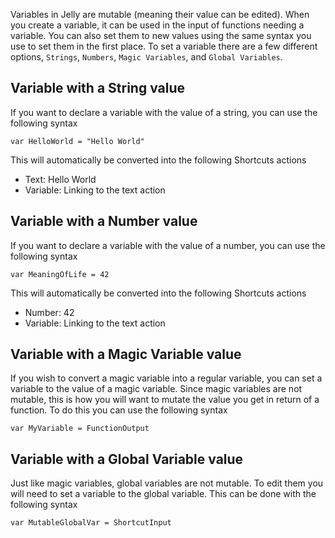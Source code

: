 Variables in Jelly are mutable (meaning their value can be edited). When you create a variable, it can be used in the input of functions needing a variable. You can also set them to new values using the same syntax you use to set them in the first place. To set a variable there are a few different options, `Strings`,  `Numbers`, `Magic Variables`, and `Global Variables`. 

## Variable with a String value
If you want to declare a variable with the value of a string, you can use the following syntax

```
var HelloWorld = "Hello World"
```

This will automatically be converted into the following Shortcuts actions
- Text: Hello World
- Variable: Linking to the text action

## Variable with a Number value
If you want to declare a variable with the value of a number, you can use the following syntax

```
var MeaningOfLife = 42
```

This will automatically be converted into the following Shortcuts actions
- Number: 42
- Variable: Linking to the text action

## Variable with a Magic Variable value
If you wish to convert a magic variable into a regular variable, you can set a variable to the value of a magic variable. Since magic variables are not mutable, this is how you will want to mutate the value you get in return of a function. To do this you can use the following syntax

```
var MyVariable = FunctionOutput
```

## Variable with a Global Variable value
Just like magic variables, global variables are not mutable. To edit them you will need to set a variable to the global variable. This can be done with the following syntax

```
var MutableGlobalVar = ShortcutInput
```